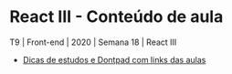 # React III - Conteúdo de aula
T9 | Front-end | 2020 | Semana 18 | React III

* [Dicas de estudos e Dontpad com links das aulas](http://dontpad.com/reprograma/react-iii]Dontpad)




